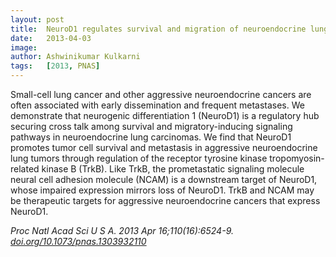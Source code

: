 ```yaml
---
layout: post
title:  NeuroD1 regulates survival and migration of neuroendocrine lung carcinomas via signaling molecules TrkB and NCAM
date:   2013-04-03
image:
author: Ashwinikumar Kulkarni
tags:   [2013, PNAS]
---
```

<!-- ![post-thumb]({{site.baseurl}}/assets/images/blog/post-1.jpg){:class="img-fluid rounded float-left mr-5 mb-4"} -->

Small-cell lung cancer and other aggressive neuroendocrine cancers are often
associated with early dissemination and frequent metastases. We demonstrate that
neurogenic differentiation 1 (NeuroD1) is a regulatory hub securing cross talk
among survival and migratory-inducing signaling pathways in neuroendocrine lung
carcinomas. We find that NeuroD1 promotes tumor cell survival and metastasis in
aggressive neuroendocrine lung tumors through regulation of the receptor
tyrosine kinase tropomyosin-related kinase B (TrkB). Like TrkB, the
prometastatic signaling molecule neural cell adhesion molecule (NCAM) is a
downstream target of NeuroD1, whose impaired expression mirrors loss of NeuroD1.
TrkB and NCAM may be therapeutic targets for aggressive neuroendocrine cancers
that express NeuroD1.

*Proc Natl Acad Sci U S A. 2013 Apr 16;110(16):6524-9. <a target="_blank" href="https://doi.org/10.1073/pnas.1303932110">doi.org/10.1073/pnas.1303932110</a>*
